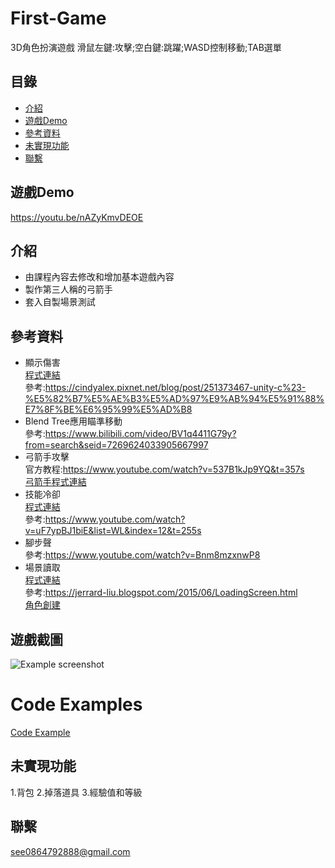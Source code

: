 # First-Game
3D角色扮演遊戲
滑鼠左鍵:攻擊;空白鍵:跳躍;WASD控制移動;TAB選單
## 目錄
* [介紹](#介紹)
* [遊戲Demo](#遊戲Demo)
* [參考資料](#參考資料)
* [未實現功能](#未實現功能)
* [聯繫](#聯繫)
## 遊戲Demo <br />
https://youtu.be/nAZyKmvDEOE
## 介紹
* 由課程內容去修改和增加基本遊戲內容
* 製作第三人稱的弓箭手
* 套入自製場景測試
## 參考資料
* 顯示傷害<br />
[程式連結](./Scripts/MagicAI/GetDamage.cs)<br />
參考:https://cindyalex.pixnet.net/blog/post/251373467-unity-c%23-%E5%82%B7%E5%AE%B3%E5%AD%97%E9%AB%94%E5%91%88%E7%8F%BE%E6%95%99%E5%AD%B8<br />
* Blend Tree應用瞄準移動<br />
參考:https://www.bilibili.com/video/BV1q4411G79y?from=search&seid=7269624033905667997<br />
* 弓箭手攻擊<br />
官方教程:https://www.youtube.com/watch?v=537B1kJp9YQ&t=357s<br />
[弓箭手程式連結](./Scripts/Hunter/)<br />
* 技能冷卻<br />
[程式連結](./Scripts/Warrior/SkillIitem.cs)<br />
參考:https://www.youtube.com/watch?v=uF7ypBJ1biE&list=WL&index=12&t=255s<br />
* 腳步聲<br />
參考:https://www.youtube.com/watch?v=Bnm8mzxnwP8<br />
* 場景讀取<br />
[程式連結](./Scripts/Game/GameButton.cs)<br />
參考:https://jerrard-liu.blogspot.com/2015/06/LoadingScreen.html<br />
[角色創建](./Scripts/Game/CreateCharacter.cs)

## 遊戲截圖
![Example screenshot](./遊戲畫面.png)

# Code Examples
[Code Example](./跑酷程式.pdf)
## 未實現功能
1.背包
2.掉落道具
3.經驗值和等級
## 聯繫
see0864792888@gmail.com
